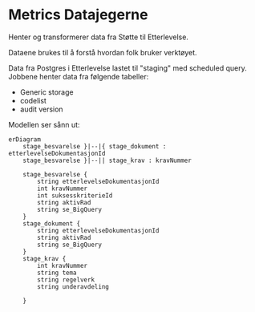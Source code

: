 # Metrics Datajegerne

Henter og transformerer data fra Støtte til Etterlevelse.

Dataene brukes til å forstå hvordan folk bruker verktøyet.

Data fra Postgres i Etterlevelse lastet til "staging" med scheduled query. 
Jobbene henter data fra følgende tabeller:
- Generic storage
- codelist
- audit version

Modellen ser sånn ut:

```mermaid
erDiagram
    stage_besvarelse }|--|{ stage_dokument : etterlevelseDokumentasjonId
    stage_besvarelse }|--|| stage_krav : kravNummer

    stage_besvarelse {
        string etterlevelseDokumentasjonId
        int kravNummer
        int suksesskriterieId
        string aktivRad
        string se_BigQuery
    }
    stage_dokument {
        string etterlevelseDokumentasjonId
        string aktivRad
        string se_BigQuery
    }
    stage_krav {
        int kravNummer
        string tema
        string regelverk
        string underavdeling

    }
```